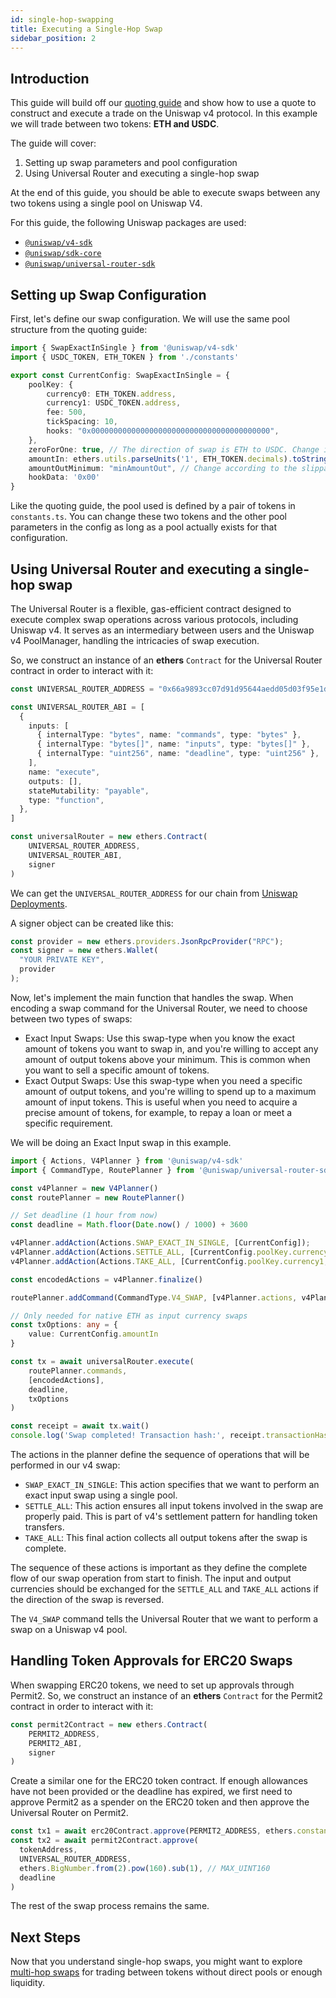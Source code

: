 ```yaml
---
id: single-hop-swapping
title: Executing a Single-Hop Swap
sidebar_position: 2
---
```


## Introduction

This guide will build off our [quoting guide](./quoting.md) and show how to use a quote to construct and execute a trade on the Uniswap v4 protocol. In this example we will trade between two tokens: **ETH and USDC**.

The guide will cover:

1. Setting up swap parameters and pool configuration
2. Using Universal Router and executing a single-hop swap

At the end of this guide, you should be able to execute swaps between any two tokens using a single pool on Uniswap V4.

For this guide, the following Uniswap packages are used:

- [`@uniswap/v4-sdk`](https://www.npmjs.com/package/@uniswap/v4-sdk)
- [`@uniswap/sdk-core`](https://www.npmjs.com/package/@uniswap/sdk-core)
- [`@uniswap/universal-router-sdk`](https://www.npmjs.com/package/@uniswap/universal-router-sdk)

## Setting up Swap Configuration

First, let's define our swap configuration. We will use the same pool structure from the quoting guide:

```typescript
import { SwapExactInSingle } from '@uniswap/v4-sdk'
import { USDC_TOKEN, ETH_TOKEN } from './constants'

export const CurrentConfig: SwapExactInSingle = {
    poolKey: {
        currency0: ETH_TOKEN.address,
        currency1: USDC_TOKEN.address,
        fee: 500,
        tickSpacing: 10,
        hooks: "0x0000000000000000000000000000000000000000",
    },
    zeroForOne: true, // The direction of swap is ETH to USDC. Change it to 'false' for the reverse direction
    amountIn: ethers.utils.parseUnits('1', ETH_TOKEN.decimals).toString(), 
    amountOutMinimum: "minAmountOut", // Change according to the slippage desired
    hookData: '0x00'
}
```

Like the quoting guide, the pool used is defined by a pair of tokens in `constants.ts`. You can change these two tokens and the other pool parameters in the config as long as a pool actually exists for that configuration.

## Using Universal Router and executing a single-hop swap

The Universal Router is a flexible, gas-efficient contract designed to execute complex swap operations across various protocols, including Uniswap v4. It serves as an intermediary between users and the Uniswap v4 PoolManager, handling the intricacies of swap execution.

So, we construct an instance of an **ethers** `Contract` for the Universal Router contract in order to interact with it:

```typescript
const UNIVERSAL_ROUTER_ADDRESS = "0x66a9893cc07d91d95644aedd05d03f95e1dba8af" // Change the Universal Router address as per the chain

const UNIVERSAL_ROUTER_ABI = [
  {
    inputs: [
      { internalType: "bytes", name: "commands", type: "bytes" },
      { internalType: "bytes[]", name: "inputs", type: "bytes[]" },
      { internalType: "uint256", name: "deadline", type: "uint256" },
    ],
    name: "execute",
    outputs: [],
    stateMutability: "payable",
    type: "function",
  },
]

const universalRouter = new ethers.Contract(
    UNIVERSAL_ROUTER_ADDRESS,
    UNIVERSAL_ROUTER_ABI,
    signer
)
```

We can get the `UNIVERSAL_ROUTER_ADDRESS` for our chain from [Uniswap Deployments](/contracts/v4/deployments).

A signer object can be created like this:

```typescript
const provider = new ethers.providers.JsonRpcProvider("RPC");
const signer = new ethers.Wallet(
  "YOUR PRIVATE KEY",
  provider
);
```

Now, let's implement the main function that handles the swap. When encoding a swap command for the Universal Router, we need to choose between two types of swaps:

- Exact Input Swaps: Use this swap-type when you know the exact amount of tokens you want to swap in, and you're willing to accept any amount of output tokens above your minimum. This is common when you want to sell a specific amount of tokens.
- Exact Output Swaps: Use this swap-type when you need a specific amount of output tokens, and you're willing to spend up to a maximum amount of input tokens. This is useful when you need to acquire a precise amount of tokens, for example, to repay a loan or meet a specific requirement.

We will be doing an Exact Input swap in this example.

```typescript
import { Actions, V4Planner } from '@uniswap/v4-sdk'
import { CommandType, RoutePlanner } from '@uniswap/universal-router-sdk'

const v4Planner = new V4Planner()
const routePlanner = new RoutePlanner()

// Set deadline (1 hour from now)
const deadline = Math.floor(Date.now() / 1000) + 3600

v4Planner.addAction(Actions.SWAP_EXACT_IN_SINGLE, [CurrentConfig]);
v4Planner.addAction(Actions.SETTLE_ALL, [CurrentConfig.poolKey.currency0, CurrentConfig.amountIn]);
v4Planner.addAction(Actions.TAKE_ALL, [CurrentConfig.poolKey.currency1, CurrentConfig.amountOutMinimum]);

const encodedActions = v4Planner.finalize()

routePlanner.addCommand(CommandType.V4_SWAP, [v4Planner.actions, v4Planner.params])

// Only needed for native ETH as input currency swaps
const txOptions: any = {
    value: CurrentConfig.amountIn
}

const tx = await universalRouter.execute(
    routePlanner.commands,
    [encodedActions],
    deadline,
    txOptions
)

const receipt = await tx.wait()
console.log('Swap completed! Transaction hash:', receipt.transactionHash)
```

The actions in the planner define the sequence of operations that will be performed in our v4 swap:

- `SWAP_EXACT_IN_SINGLE`: This action specifies that we want to perform an exact input swap using a single pool.
- `SETTLE_ALL`: This action ensures all input tokens involved in the swap are properly paid. This is part of v4's settlement pattern for handling token transfers.
- `TAKE_ALL`: This final action collects all output tokens after the swap is complete.

The sequence of these actions is important as they define the complete flow of our swap operation from start to finish. The input and output currencies should be exchanged for the `SETTLE_ALL` and `TAKE_ALL` actions if the direction of the swap is reversed.

The `V4_SWAP` command tells the Universal Router that we want to perform a swap on a Uniswap v4 pool.

## Handling Token Approvals for ERC20 Swaps

When swapping ERC20 tokens, we need to set up approvals through Permit2. So, we construct an instance of an **ethers** `Contract` for the Permit2 contract in order to interact with it:

```typescript
const permit2Contract = new ethers.Contract(
    PERMIT2_ADDRESS, 
    PERMIT2_ABI, 
    signer
)
```

Create a similar one for the ERC20 token contract. If enough allowances have not been provided or the deadline has expired, we first need to approve Permit2 as a spender on the ERC20 token and then approve the Universal Router on Permit2.

```typescript
const tx1 = await erc20Contract.approve(PERMIT2_ADDRESS, ethers.constants.MaxUint256)
const tx2 = await permit2Contract.approve(
  tokenAddress,
  UNIVERSAL_ROUTER_ADDRESS,
  ethers.BigNumber.from(2).pow(160).sub(1), // MAX_UINT160
  deadline
)
```

The rest of the swap process remains the same.

## Next Steps

Now that you understand single-hop swaps, you might want to explore [multi-hop swaps](./03-multi-hop-swapping.md) for trading between tokens without direct pools or enough liquidity.
